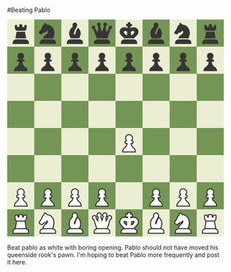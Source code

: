 #Beating Pablo

![Alt Text](/games/board.gif)

Beat pablo as white with boring opening. Pablo should not have moved his queenside rook's pawn. I'm hoping to beat Pablo more frequently and post it here. 

